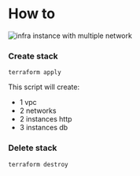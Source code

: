 # How to

![infra instance with multiple network](./img/03-multiple-network.png "infra instance with multiple network")

### Create stack

```
terraform apply
```

This script will create:
-   1 vpc
-   2 networks
-   2 instances http
-   3 instances db

### Delete stack

```
terraform destroy
```

